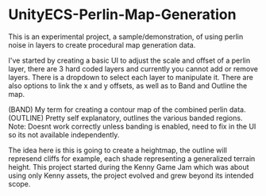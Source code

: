 # UnityECS-Perlin-Map-Generation

This is an experimental project, a sample/demonstration, of 
using perlin noise in layers to create procedural map generation 
data.

I've started by creating a basic UI to adjust the scale and offset of a perlin layer, there 
are 3 hard coded layers and currently you cannot add or remove layers. There is a dropdown to
select each layer to manipulate it. There are also options to link the x and y offsets, as well
as to Band and Outline the map. 

(BAND) My term for creating a contour map of the combined perlin data. 
(OUTLINE) Pretty self explanatory, outlines the various banded regions.
          Note: Doesnt work correctly unless banding is enabled, need to 
          fix in the UI so its not available independently. 
          
The idea here is this is going to create a heightmap, the outline will represend cliffs for 
example, each shade representing a generalized terrain height. This project started during 
the Kenny Game Jam which was about using only Kenny assets, the project evolved and grew 
beyond its intended scope. 
